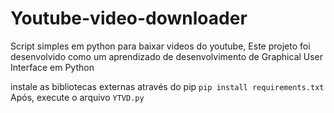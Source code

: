 # Youtube-video-downloader
Script simples em python para baixar videos do youtube, 
Este projeto foi desenvolvido como um aprendizado de desenvolvimento de Graphical User Interface em Python

instale as bibliotecas externas através do pip `pip install requirements.txt`
Após, execute o arquivo `YTVD.py`
